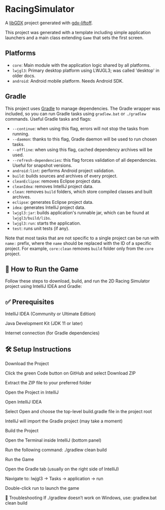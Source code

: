 # RacingSimulator

A [libGDX](https://libgdx.com/) project generated with [gdx-liftoff](https://github.com/libgdx/gdx-liftoff).

This project was generated with a template including simple application launchers and a main class extending `Game` that sets the first screen.

## Platforms

- `core`: Main module with the application logic shared by all platforms.
- `lwjgl3`: Primary desktop platform using LWJGL3; was called 'desktop' in older docs.
- `android`: Android mobile platform. Needs Android SDK.

## Gradle

This project uses [Gradle](https://gradle.org/) to manage dependencies.
The Gradle wrapper was included, so you can run Gradle tasks using `gradlew.bat` or `./gradlew` commands.
Useful Gradle tasks and flags:

- `--continue`: when using this flag, errors will not stop the tasks from running.
- `--daemon`: thanks to this flag, Gradle daemon will be used to run chosen tasks.
- `--offline`: when using this flag, cached dependency archives will be used.
- `--refresh-dependencies`: this flag forces validation of all dependencies. Useful for snapshot versions.
- `android:lint`: performs Android project validation.
- `build`: builds sources and archives of every project.
- `cleanEclipse`: removes Eclipse project data.
- `cleanIdea`: removes IntelliJ project data.
- `clean`: removes `build` folders, which store compiled classes and built archives.
- `eclipse`: generates Eclipse project data.
- `idea`: generates IntelliJ project data.
- `lwjgl3:jar`: builds application's runnable jar, which can be found at `lwjgl3/build/libs`.
- `lwjgl3:run`: starts the application.
- `test`: runs unit tests (if any).

Note that most tasks that are not specific to a single project can be run with `name:` prefix, where the `name` should be replaced with the ID of a specific project.
For example, `core:clean` removes `build` folder only from the `core` project.


## 🏁 How to Run the Game
Follow these steps to download, build, and run the 2D Racing Simulator project using IntelliJ IDEA and Gradle:

## ✅ Prerequisites
IntelliJ IDEA (Community or Ultimate Edition)

Java Development Kit (JDK 11 or later)

Internet connection (for Gradle dependencies)

## 🛠️ Setup Instructions
Download the Project

Click the green Code button on GitHub and select Download ZIP

Extract the ZIP file to your preferred folder

Open the Project in IntelliJ

Open IntelliJ IDEA

Select Open and choose the top-level build.gradle file in the project root

IntelliJ will import the Gradle project (may take a moment)

Build the Project

Open the Terminal inside IntelliJ (bottom panel)

Run the following command: ./gradlew clean build

Run the Game

Open the Gradle tab (usually on the right side of IntelliJ)

Navigate to:
lwjgl3 → Tasks → application → run

Double-click run to launch the game

🐞 Troubleshooting
If ./gradlew doesn’t work on Windows, use: gradlew.bat clean build


